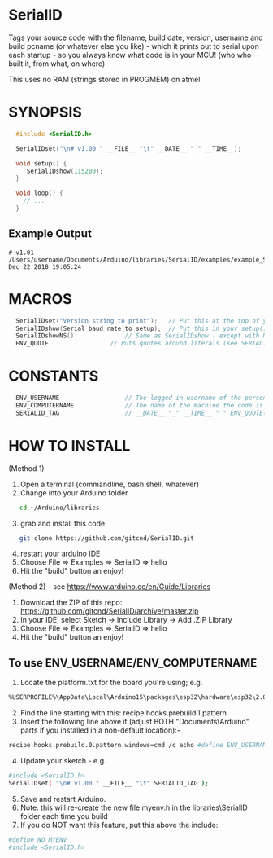 # SerialID
Tags your source code with the filename, build date, version, username and build pcname (or whatever else you like) - which it prints out to serial upon each startup - so you always know what code is in your MCU! (who who built it, from what, on where)

This uses no RAM (strings stored in PROGMEM) on atmel


# SYNOPSIS

```C
  #include <SerialID.h>

  SerialIDset("\n# v1.00 " __FILE__ "\t" __DATE__ " " __TIME__);

  void setup() {                
     SerialIDshow(115200);
  }

  void loop() {
    // ...
  }
```

## Example Output

```text
# v1.01 /Users/username/Documents/Arduino/libraries/SerialID/examples/example_SerialID/example_SerialID.pde	Dec 22 2018 19:05:24
```

# MACROS

```C
  SerialIDset("Version string to print");	// Put this at the top of your code, so the compiler knows to build your strings into the PROGMEM flash area
  SerialIDshow(Serial_baud_rate_to_setup);	// Put this in your setup() code, to print the above string out to serial
  SerialIDshowNS()				// Same as SerialIDshow - except with No Spaces: does a s.replace(" ","_")
  ENV_QUOTE					// Puts quotes around literals (see SERIALID_TAG)
```
# CONSTANTS
```C
  ENV_USERNAME					// The logged-in username of the person currently compiling the code. Use this like:  ENV_QUOTE(ENV_USERNAME) 
  ENV_COMPUTERNAME				// The name of the machine the code is compiling on
  SERIALID_TAG					// __DATE__ "_" __TIME__ " " ENV_QUOTE(ENV_USERNAME) "@" ENV_QUOTE(ENV_COMPUTERNAME)
```


# HOW TO INSTALL

(Method 1)

1. Open a terminal (commandline, bash shell, whatever)
2. Change into your Arduino folder
```bash
   cd ~/Arduino/libraries
```
3. grab and install this code
```bash
   git clone https://github.com/gitcnd/SerialID.git
```
4. restart your arduino IDE
5. Choose File => Examples => SerialID => hello
6. Hit the "build" button an enjoy!

(Method 2) - see https://www.arduino.cc/en/Guide/Libraries

1. Download the ZIP of this repo: https://github.com/gitcnd/SerialID/archive/master.zip
2. In your IDE, select Sketch -> Include Library -> Add .ZIP Library
3. Choose File => Examples => SerialID => hello
4. Hit the "build" button an enjoy!

## To use ENV_USERNAME/ENV_COMPUTERNAME
1. Locate the platform.txt for the board you're using; e.g.
```bash
%USERPROFILE%\AppData\Local\Arduino15\packages\esp32\hardware\esp32\2.0.14\platform.txt
```
2. Find the line starting with this:   recipe.hooks.prebuild.1.pattern
3. Insert the following line above it (adjust BOTH "Documents\Arduino" parts if you installed in a non-default location):-
```bash
recipe.hooks.prebuild.0.pattern.windows=cmd /c echo #define ENV_USERNAME %USERNAME% > "%USERPROFILE%\Documents\Arduino\libraries\SerialID\myenv.h" & echo #define ENV_COMPUTERNAME %COMPUTERNAME% >> "%USERPROFILE%\Documents\Arduino\libraries\SerialID\myenv.h"
```
4. Update your sketch - e.g.
```bash
#include <SerialID.h>
SerialIDset( "\n# v1.00 " __FILE__ "\t" SERIALID_TAG );
```
5. Save and restart Arduino.
6. Note: this will re-create the new file myenv.h in the libraries\SerialID folder each time you build
7. If you do NOT want this feature, put this above the include:
```bash
#define NO_MYENV
#include <SerialID.h>
```


